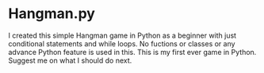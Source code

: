 # Hangman.py
I created this simple Hangman game in Python as a beginner with just conditional statements and while loops.
No fuctions or classes or any advance Python feature is used in this.
This is my first ever game in Python.
Suggest me on what I should do next.
